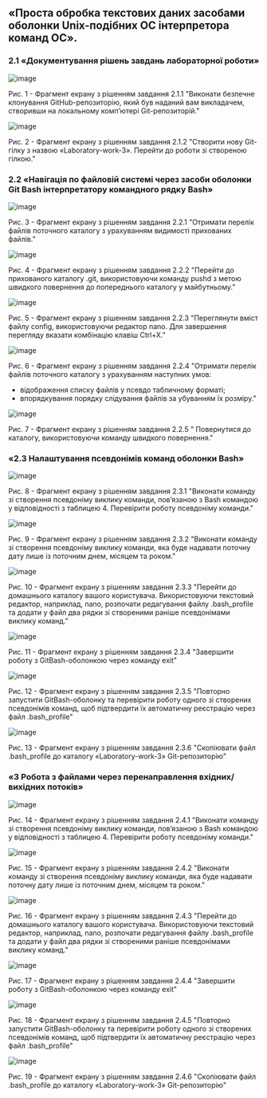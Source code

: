 ## «Проста обробка текстових даних засобами оболонки Unix-подібних ОС інтерпретора команд ОС».

### 2.1 «Документування рішень завдань лабораторної роботи»

![image](https://github.com/MaksymPetrov123/WebAR-Example/blob/Labaratory-work-3/Labaratory-work-3/%D0%A1%D0%BD%D0%B8%D0%BC%D0%BE%D0%BA%20%D1%8D%D0%BA%D1%80%D0%B0%D0%BD%D0%B0%202024-03-25%20085626.jpg)

Рис. 1 - Фрагмент екрану з рішенням завдання 2.1.1 "Виконати безпечне клонування GitHub-репозиторію, який був наданий вам
викладачем, створивши на локальному комп’ютері Git-репозиторій."

![image](https://github.com/MaksymPetrov123/WebAR-Example/blob/Labaratory-work-3/Labaratory-work-3/%D0%A1%D0%BD%D0%B8%D0%BC%D0%BE%D0%BA%20%D1%8D%D0%BA%D1%80%D0%B0%D0%BD%D0%B0%202024-03-25%20090534.jpg)

Рис. 2 - Фрагмент екрану з рішенням завдання 2.1.2 "Створити нову Git-гілку з назвою «Laboratory-work-3».
Перейти до роботи зі створеною гілкою."

### 2.2 «Навігація по файловій системі через засоби оболонки Git Bash інтерпретатору командного рядку Bash»

![image](https://github.com/MaksymPetrov123/WebAR-Example/blob/Labaratory-work-3/Labaratory-work-3/2.2.1.jpg)

Рис. 3 - Фрагмент екрану з рішенням завдання 2.2.1 "Отримати перелік файлів поточного каталогу з урахуванням видимості
прихованих файлів."

![image](https://github.com/MaksymPetrov123/WebAR-Example/blob/Labaratory-work-3/Labaratory-work-3/2.2.2.jpg)

Рис. 4 - Фрагмент екрану з рішенням завдання 2.2.2 "Перейти до прихованого каталогу .git, використовуючи команду pushd з метою
швидкого повернення до попереднього каталогу у майбутньому."

![image](https://github.com/MaksymPetrov123/WebAR-Example/blob/Labaratory-work-3/Labaratory-work-3/2.2.3.jpg)

Рис. 5 - Фрагмент екрану з рішенням завдання 2.2.3 "Переглянути вміст файлу config, використовуючи редактор nano.
Для завершення перегляду вказати комбінацію клавіш Ctrl+X."

![image](https://github.com/MaksymPetrov123/WebAR-Example/blob/Labaratory-work-3/Labaratory-work-3/2.2.4.jpg)

Рис. 6 - Фрагмент екрану з рішенням завдання 2.2.4 "Отримати перелік файлів поточного каталогу з урахуванням наступних умов:
- відображення списку файлів у псевдо табличному форматі;
- впорядкування порядку слідування файлів за убуванням їх розміру."

![image](https://github.com/MaksymPetrov123/WebAR-Example/blob/Labaratory-work-3/Labaratory-work-3/2.2.5.jpg)

Рис. 7 - Фрагмент екрану з рішенням завдання 2.2.5 " Повернутися до каталогу, використовуючи команду швидкого повернення."

### «2.3 Налаштування псевдонімів команд оболонки Bash»

![image](https://github.com/MaksymPetrov123/WebAR-Example/blob/Labaratory-work-3/Labaratory-work-3/сохранить%202.3.1.jpg)

Рис. 8 - Фрагмент екрану з рішенням завдання 2.3.1 "Виконати команду зі створення псевдоніму виклику команди, пов’язаною з Bash
командою у відповідності з таблицею 4. Перевірити роботу псевдоніму команди."

![image](https://github.com/MaksymPetrov123/WebAR-Example/blob/Labaratory-work-3/Labaratory-work-3/2.3.2.jpg)

Рис. 9 - Фрагмент екрану з рішенням завдання 2.3.2 "Виконати команду зі створення псевдоніму виклику команди, яка буде надавати
поточну дату лише із поточним днем, місяцем та роком."

![image](https://github.com/MaksymPetrov123/WebAR-Example/blob/Labaratory-work-3/Labaratory-work-3/2.3.3.jpg)

Рис. 10 - Фрагмент екрану з рішенням завдання 2.3.3 "Перейти до домашнього каталогу вашого користувача. Використовуючи
текстовий редактор, наприклад, nano, розпочати редагування файлу .bash_profile та додати у
файл два рядки зі створеними раніше псевдонімами виклику команд."

![image](https://github.com/MaksymPetrov123/WebAR-Example/blob/Labaratory-work-3/Labaratory-work-3/2.3.4.jpg)

Рис. 11 - Фрагмент екрану з рішенням завдання 2.3.4 "Завершити роботу з GitBash-оболонкою через команду exit"

![image](https://github.com/MaksymPetrov123/WebAR-Example/blob/Labaratory-work-3/Labaratory-work-3/2.3.5.jpg)

Рис. 12 - Фрагмент екрану з рішенням завдання 2.3.5 "Повторно запустити GitBash-оболонку та перевірити роботу одного зі створених
псевдонімів команд, щоб підтвердити їх автоматичну реєстрацію через файл .bash_profile"

![image](https://github.com/MaksymPetrov123/WebAR-Example/blob/Labaratory-work-3/Labaratory-work-3/2.3.6.jpg)

Рис. 13 - Фрагмент екрану з рішенням завдання 2.3.6 "Скопіювати файл .bash_profile до каталогу «Laboratory-work-3» Git-репозиторію"

### «3 Робота з файлами через перенаправлення вхідних/вихідних потоків»

![image](https://github.com/MaksymPetrov123/WebAR-Example/blob/Labaratory-work-3/Labaratory-work-3/сохранить%202.4.1.jpg)

Рис. 14 - Фрагмент екрану з рішенням завдання 2.4.1 "Виконати команду зі створення псевдоніму виклику команди, пов’язаною з Bash
командою у відповідності з таблицею 4. Перевірити роботу псевдоніму команди."

![image](https://github.com/MaksymPetrov123/WebAR-Example/blob/Labaratory-work-3/Labaratory-work-3/2.4.2.jpg)

Рис. 15 - Фрагмент екрану з рішенням завдання 2.4.2 "Виконати команду зі створення псевдоніму виклику команди, яка буде надавати
поточну дату лише із поточним днем, місяцем та роком."

![image](https://github.com/MaksymPetrov123/WebAR-Example/blob/Labaratory-work-3/Labaratory-work-3/2.4.3.jpg)

Рис. 16 - Фрагмент екрану з рішенням завдання 2.4.3 "Перейти до домашнього каталогу вашого користувача. Використовуючи
текстовий редактор, наприклад, nano, розпочати редагування файлу .bash_profile та додати у
файл два рядки зі створеними раніше псевдонімами виклику команд."

![image](https://github.com/MaksymPetrov123/WebAR-Example/blob/Labaratory-work-3/Labaratory-work-3/2.4.4.jpg)

Рис. 17 - Фрагмент екрану з рішенням завдання 2.4.4 "Завершити роботу з GitBash-оболонкою через команду exit"

![image](https://github.com/MaksymPetrov123/WebAR-Example/blob/Labaratory-work-3/Labaratory-work-3/2.4.5.jpg)

Рис. 18 - Фрагмент екрану з рішенням завдання 2.4.5 "Повторно запустити GitBash-оболонку та перевірити роботу одного зі створених
псевдонімів команд, щоб підтвердити їх автоматичну реєстрацію через файл .bash_profile"

![image](https://github.com/MaksymPetrov123/WebAR-Example/blob/Labaratory-work-3/Labaratory-work-3/2.4.6.jpg)

Рис. 19 - Фрагмент екрану з рішенням завдання 2.4.6 "Скопіювати файл .bash_profile до каталогу «Laboratory-work-3» Git-репозиторію"




